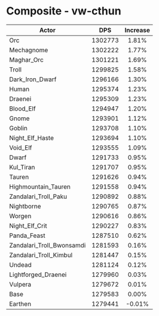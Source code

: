 # Composite - vw-cthun
| Actor | DPS | Increase |
|---|:---:|:---:|
|Orc|1302773|1.81%|
|Mechagnome|1302222|1.77%|
|Maghar_Orc|1301221|1.69%|
|Troll|1299825|1.58%|
|Dark_Iron_Dwarf|1296166|1.30%|
|Human|1295374|1.23%|
|Draenei|1295309|1.23%|
|Blood_Elf|1294947|1.20%|
|Gnome|1293901|1.12%|
|Goblin|1293708|1.10%|
|Night_Elf_Haste|1293694|1.10%|
|Void_Elf|1293555|1.09%|
|Dwarf|1291733|0.95%|
|Kul_Tiran|1291707|0.95%|
|Tauren|1291626|0.94%|
|Highmountain_Tauren|1291558|0.94%|
|Zandalari_Troll_Paku|1290892|0.88%|
|Nightborne|1290765|0.87%|
|Worgen|1290616|0.86%|
|Night_Elf_Crit|1290227|0.83%|
|Panda_Feast|1287510|0.62%|
|Zandalari_Troll_Bwonsamdi|1281593|0.16%|
|Zandalari_Troll_Kimbul|1281447|0.15%|
|Undead|1281124|0.12%|
|Lightforged_Draenei|1279960|0.03%|
|Vulpera|1279672|0.01%|
|Base|1279583|0.00%|
|Earthen|1279441|-0.01%|

